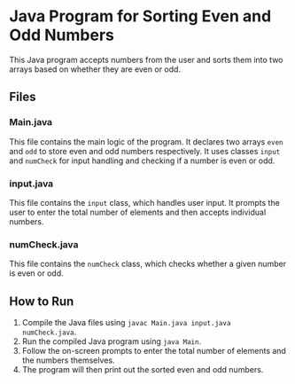 # Java Program for Sorting Even and Odd Numbers

This Java program accepts numbers from the user and sorts them into two arrays based on whether they are even or odd.

## Files

### Main.java

This file contains the main logic of the program. It declares two arrays `even` and `odd` to store even and odd numbers respectively. It uses classes `input` and `numCheck` for input handling and checking if a number is even or odd.

### input.java

This file contains the `input` class, which handles user input. It prompts the user to enter the total number of elements and then accepts individual numbers.

### numCheck.java

This file contains the `numCheck` class, which checks whether a given number is even or odd.

## How to Run

1. Compile the Java files using `javac Main.java input.java numCheck.java`.
2. Run the compiled Java program using `java Main`.
3. Follow the on-screen prompts to enter the total number of elements and the numbers themselves.
4. The program will then print out the sorted even and odd numbers.